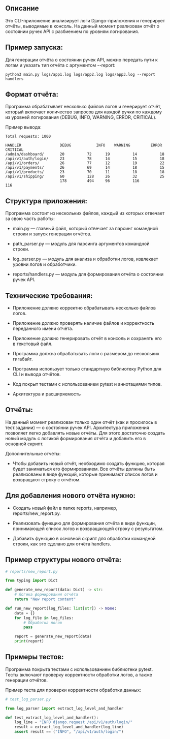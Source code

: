 Описание
---
Это CLI-приложение анализирует логи Django-приложения и генерирует отчёты, выводимые в консоль. На данный момент реализован отчёт о состоянии ручек API с разбиением по уровням логирования.

Пример запуска:
---
Для генерации отчёта о состоянии ручек API, можно передать пути к логам и указать тип отчёта с аргументом --report:

`python3 main.py logs/app1.log logs/app2.log logs/app3.log --report handlers`

Формат отчёта:
---
Программа обрабатывает несколько файлов логов и генерирует отчёт, который включает количество запросов для каждой ручки по каждому из уровней логирования (DEBUG, INFO, WARNING, ERROR, CRITICAL).

Пример вывода:

``` 
Total requests: 1000

HANDLER               	DEBUG  	        INFO   	WARNING	        ERROR  	        CRITICAL  
/admin/dashboard/     	20     		72     	19     		14     		18  	 
/api/v1/auth/login/   	23     		78     	14     		15     		18  	 
/api/v1/orders/       	26     		77     	12     		19     		22  	 
/api/v1/payments/     	26     		69     	14     		18     		15  	 
/api/v1/products/     	23     		70     	11     		18     		18  	 
/api/v1/shipping/     	60     		128    	26     		32     		25  	 
                        178    		494    	96     		116    		116

```

Структура приложения:
---
Программа состоит из нескольких файлов, каждый из которых отвечает за свою часть работы:

 - main.py — главный файл, который отвечает за парсинг командной строки и запуск генерации отчётов.

 - path_parser.py — модуль для парсинга аргументов командной строки.

 - log_parser.py — модуль для анализа и обработки логов, извлекает уровни логов и обработчики.

 - reports/handlers.py — модуль для формирования отчёта о состоянии ручек API.

Технические требования:
---
- Приложение должно корректно обрабатывать несколько файлов логов.

- Приложение должно проверять наличие файлов и корректность переданного имени отчёта.

- Приложение должно генерировать отчёт в консоль и сохранять его в текстовый файл.

- Программа должна обрабатывать логи с размером до нескольких гигабайт.

- Программа использует только стандартную библиотеку Python для CLI и вывода отчётов.

- Код покрыт тестами с использованием pytest и аннотациями типов.

- Архитектура и расширяемость

Отчёты:
---
На данный момент реализован только один отчёт (как и просилось в тест.задании) — о состоянии ручек API. Архитектура приложения позволяет легко добавлять новые отчёты. Для этого достаточно создать новый модуль с логикой формирования отчёта и добавить его в основной скрипт.


Дополнительные отчёты:
- Чтобы добавить новый отчёт, необходимо создать функцию, которая будет заниматься его формированием. Все отчёты должны быть реализованы в виде функций, которые принимают список логов и возвращают строку с отчётом.


Для добавления нового отчёта нужно:
---

- Создать новый файл в папке reports, например, reports/new_report.py.

- Реализовать функцию для формирования отчёта в виде функции, принимающей список логов и возвращающей строку с результатом.

- Добавить функцию в основной скрипт для обработки командной строки, как это сделано для отчёта handlers.

Пример структуры нового отчёта:
---
```python
# reports/new_report.py

from typing import Dict

def generate_new_report(data: Dict) -> str:
    # Логика формирования отчёта
    return "New report content"

def run_new_report(log_files: list[str]) -> None:
    data = {}
    for log_file in log_files:
        # Обработка логов
        pass

    report = generate_new_report(data)
    print(report)
```

Примеры тестов:
---
Программа покрыта тестами с использованием библиотеки pytest. Тесты включают проверку корректности обработки логов, а также генерации отчётов.

Пример теста для проверки корректности обработки данных:
```python
# test_log_parser.py

from log_parser import extract_log_level_and_handler

def test_extract_log_level_and_handler():
    log_line = "INFO django.request /api/v1/auth/login/"
    result = extract_log_level_and_handler(log_line)
    assert result == ("INFO", "/api/v1/auth/login/")
```